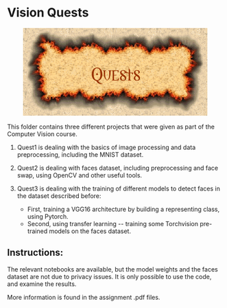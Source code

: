 # **Vision Quests** #

<p align="center">
  <img src="quests.jpg">
</p>

This folder contains three different projects that were given as part of the Computer Vision course.

1. Quest1 is dealing with the basics of image processing and data preprocessing, including the MNIST dataset.

2. Quest2 is dealing with faces dataset, including preprocessing and face swap, using OpenCV and other useful tools.

3. Quest3 is dealing with the training of different models to detect faces in the dataset described before:
	- First, training a VGG16 architecture by building a representing class, using Pytorch.
	- Second, using transfer learning -- training some Torchvision pre-trained models on the faces dataset.

## Instructions: ##
The relevant notebooks are available, but the model weights and the faces dataset are not due to privacy issues. It is only possible to use the code, and examine the results.

More information is found in the assignment .pdf files.



